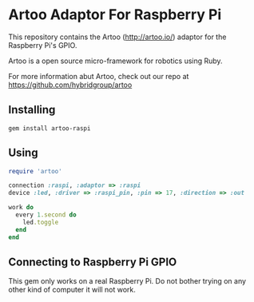 # Artoo Adaptor For Raspberry Pi

This repository contains the Artoo (http://artoo.io/) adaptor for the Raspberry Pi's GPIO.

Artoo is a open source micro-framework for robotics using Ruby.

For more information abut Artoo, check out our repo at https://github.com/hybridgroup/artoo

## Installing

```
gem install artoo-raspi
```

## Using

```ruby
require 'artoo'

connection :raspi, :adaptor => :raspi
device :led, :driver => :raspi_pin, :pin => 17, :direction => :out

work do
  every 1.second do
    led.toggle
  end
end

```

## Connecting to Raspberry Pi GPIO

This gem only works on a real Raspberry Pi. Do not bother trying on any other kind of computer it will not work.

